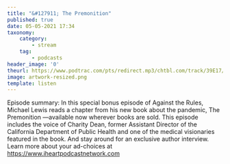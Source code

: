 ```yaml
---
title: "&#127911; The Premonition"
published: true
date: 05-05-2021 17:34
taxonomy:
    category:
        - stream
    tag:
        - podcasts
header_image: '0'
theurl: https://www.podtrac.com/pts/redirect.mp3/chtbl.com/track/39E17/traffic.megaphone.fm/HSW4364138758.mp3?updated=1620056736
image: artwork-resized.png
template: listen
--- 
```

Episode summary: In this special bonus episode of Against the Rules, Michael Lewis reads a chapter from his new book about the pandemic, The Premonition —available now wherever books are sold. This episode includes the voice of Charity Dean, former Assistant Director of the California Department of Public Health and one of the medical visionaries featured in the book. And stay around for an exclusive author interview. Learn more about your ad-choices at https://www.iheartpodcastnetwork.com
